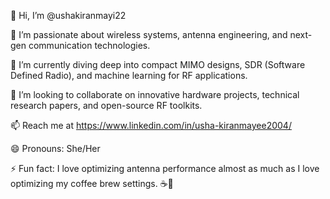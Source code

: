 👋 Hi, I’m @ushakiranmayi22

👀 I’m passionate about wireless systems, antenna engineering, and next-gen communication technologies.

🌱 I’m currently diving deep into compact MIMO designs, SDR (Software Defined Radio), and machine learning for RF applications.

💞️ I’m looking to collaborate on innovative hardware projects, technical research papers, and open-source RF toolkits.

📫 Reach me at https://www.linkedin.com/in/usha-kiranmayee2004/ 

😄 Pronouns: She/Her

⚡ Fun fact: I love optimizing antenna performance almost as much as I love optimizing my coffee brew settings. ☕📡



<!---
ushakiranmayi22/ushakiranmayi22 is a ✨ special ✨ repository because its `README.md` (this file) appears on your GitHub profile.
You can click the Preview link to take a look at your changes.
--->

